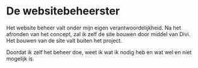 # De websitebeheerster

Het website beheer valt onder mijn eigen verantwoordelijkheid. Na het afronden van het concept, zal ik zelf de site bouwen door middel van Divi. Het bouwen van de site valt buiten het project.

Doordat ik zelf het beheer doe, weet ik wat ik nodig heb en wat wel en niet mogelijk is. 

